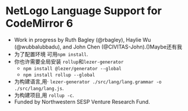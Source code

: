 # NetLogo Language Support for CodeMirror 6

- Work in progress by Ruth Bagley (@rbagley), Haylie Wu (@wubbalubbadu), and John Chen (@CIVITAS-John).()Maybe还有我
- 为了配置环境 可用`npm install`.
- 你也许需要全局安装 `rollup`和`lezer-generator`
  - `npm install @lezer/generator --global`
  - `npm install rollup --global`
- 为构建语言,用· `lezer-generator ./src/lang/lang.grammar -o ./src/lang/lang.js`.
- 为构建项目,用 `rollup -c`.
- Funded by Northwestern SESP Venture Research Fund.
